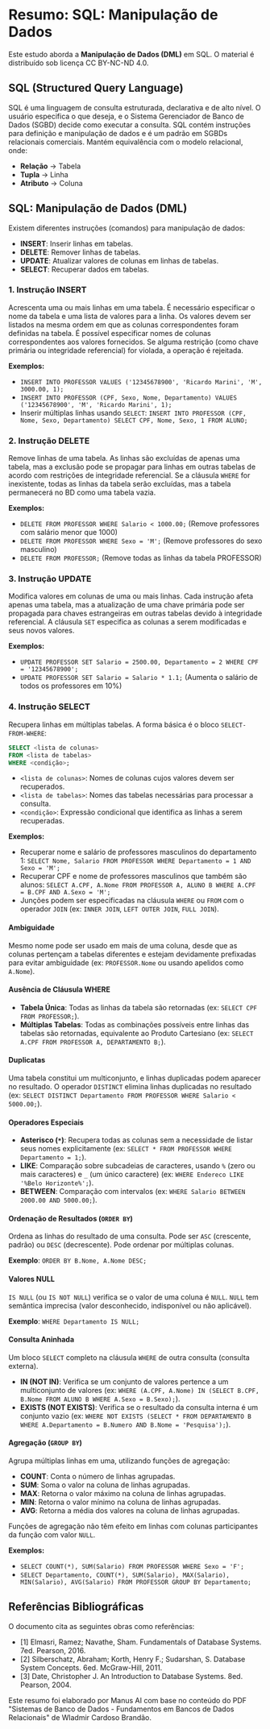 # Resumo: SQL: Manipulação de Dados

Este estudo aborda a **Manipulação de Dados (DML)** em SQL. O material é distribuído sob licença CC BY-NC-ND 4.0.

## SQL (Structured Query Language)

SQL é uma linguagem de consulta estruturada, declarativa e de alto nível. O usuário especifica o que deseja, e o Sistema Gerenciador de Banco de Dados (SGBD) decide como executar a consulta. SQL contém instruções para definição e manipulação de dados e é um padrão em SGBDs relacionais comerciais. Mantém equivalência com o modelo relacional, onde:

*   **Relação** → Tabela
*   **Tupla** → Linha
*   **Atributo** → Coluna

## SQL: Manipulação de Dados (DML)

Existem diferentes instruções (comandos) para manipulação de dados:

*   **INSERT**: Inserir linhas em tabelas.
*   **DELETE**: Remover linhas de tabelas.
*   **UPDATE**: Atualizar valores de colunas em linhas de tabelas.
*   **SELECT**: Recuperar dados em tabelas.

### 1. Instrução INSERT

Acrescenta uma ou mais linhas em uma tabela. É necessário especificar o nome da tabela e uma lista de valores para a linha. Os valores devem ser listados na mesma ordem em que as colunas correspondentes foram definidas na tabela. É possível especificar nomes de colunas correspondentes aos valores fornecidos. Se alguma restrição (como chave primária ou integridade referencial) for violada, a operação é rejeitada.

**Exemplos:**

*   `INSERT INTO PROFESSOR VALUES ('12345678900', 'Ricardo Marini', 'M', 3000.00, 1);`
*   `INSERT INTO PROFESSOR (CPF, Sexo, Nome, Departamento) VALUES ('12345678900', 'M', 'Ricardo Marini', 1);`
*   Inserir múltiplas linhas usando `SELECT`: `INSERT INTO PROFESSOR (CPF, Nome, Sexo, Departamento) SELECT CPF, Nome, Sexo, 1 FROM ALUNO;`

### 2. Instrução DELETE

Remove linhas de uma tabela. As linhas são excluídas de apenas uma tabela, mas a exclusão pode se propagar para linhas em outras tabelas de acordo com restrições de integridade referencial. Se a cláusula `WHERE` for inexistente, todas as linhas da tabela serão excluídas, mas a tabela permanecerá no BD como uma tabela vazia.

**Exemplos:**

*   `DELETE FROM PROFESSOR WHERE Salario < 1000.00;` (Remove professores com salário menor que 1000)
*   `DELETE FROM PROFESSOR WHERE Sexo = 'M';` (Remove professores do sexo masculino)
*   `DELETE FROM PROFESSOR;` (Remove todas as linhas da tabela PROFESSOR)

### 3. Instrução UPDATE

Modifica valores em colunas de uma ou mais linhas. Cada instrução afeta apenas uma tabela, mas a atualização de uma chave primária pode ser propagada para chaves estrangeiras em outras tabelas devido à integridade referencial. A cláusula `SET` especifica as colunas a serem modificadas e seus novos valores.

**Exemplos:**

*   `UPDATE PROFESSOR SET Salario = 2500.00, Departamento = 2 WHERE CPF = '12345678900';`
*   `UPDATE PROFESSOR SET Salario = Salario * 1.1;` (Aumenta o salário de todos os professores em 10%)

### 4. Instrução SELECT

Recupera linhas em múltiplas tabelas. A forma básica é o bloco `SELECT-FROM-WHERE`:

```sql
SELECT <lista de colunas>
FROM <lista de tabelas>
WHERE <condição>;
```

*   `<lista de colunas>`: Nomes de colunas cujos valores devem ser recuperados.
*   `<lista de tabelas>`: Nomes das tabelas necessárias para processar a consulta.
*   `<condição>`: Expressão condicional que identifica as linhas a serem recuperadas.

**Exemplos:**

*   Recuperar nome e salário de professores masculinos do departamento 1: `SELECT Nome, Salario FROM PROFESSOR WHERE Departamento = 1 AND Sexo = 'M';`
*   Recuperar CPF e nome de professores masculinos que também são alunos: `SELECT A.CPF, A.Nome FROM PROFESSOR A, ALUNO B WHERE A.CPF = B.CPF AND A.Sexo = 'M';`
*   Junções podem ser especificadas na cláusula `WHERE` ou `FROM` com o operador `JOIN` (ex: `INNER JOIN`, `LEFT OUTER JOIN`, `FULL JOIN`).

#### Ambiguidade

Mesmo nome pode ser usado em mais de uma coluna, desde que as colunas pertençam a tabelas diferentes e estejam devidamente prefixadas para evitar ambiguidade (ex: `PROFESSOR.Nome` ou usando apelidos como `A.Nome`).

#### Ausência de Cláusula WHERE

*   **Tabela Única**: Todas as linhas da tabela são retornadas (ex: `SELECT CPF FROM PROFESSOR;`).
*   **Múltiplas Tabelas**: Todas as combinações possíveis entre linhas das tabelas são retornadas, equivalente ao Produto Cartesiano (ex: `SELECT A.CPF FROM PROFESSOR A, DEPARTAMENTO B;`).

#### Duplicatas

Uma tabela constitui um multiconjunto, e linhas duplicadas podem aparecer no resultado. O operador `DISTINCT` elimina linhas duplicadas no resultado (ex: `SELECT DISTINCT Departamento FROM PROFESSOR WHERE Salario < 5000.00;`).

#### Operadores Especiais

*   **Asterisco (`*`)**: Recupera todas as colunas sem a necessidade de listar seus nomes explicitamente (ex: `SELECT * FROM PROFESSOR WHERE Departamento = 1;`).
*   **LIKE**: Comparação sobre subcadeias de caracteres, usando `%` (zero ou mais caracteres) e `_` (um único caractere) (ex: `WHERE Endereco LIKE '%Belo Horizonte%';`).
*   **BETWEEN**: Comparação com intervalos (ex: `WHERE Salario BETWEEN 2000.00 AND 5000.00;`).

#### Ordenação de Resultados (`ORDER BY`)

Ordena as linhas do resultado de uma consulta. Pode ser `ASC` (crescente, padrão) ou `DESC` (decrescente). Pode ordenar por múltiplas colunas.

**Exemplo**: `ORDER BY B.Nome, A.Nome DESC;`

#### Valores NULL

`IS NULL` (ou `IS NOT NULL`) verifica se o valor de uma coluna é `NULL`. `NULL` tem semântica imprecisa (valor desconhecido, indisponível ou não aplicável).

**Exemplo**: `WHERE Departamento IS NULL;`

#### Consulta Aninhada

Um bloco `SELECT` completo na cláusula `WHERE` de outra consulta (consulta externa).

*   **IN (NOT IN)**: Verifica se um conjunto de valores pertence a um multiconjunto de valores (ex: `WHERE (A.CPF, A.Nome) IN (SELECT B.CPF, B.Nome FROM ALUNO B WHERE A.Sexo = B.Sexo);`).
*   **EXISTS (NOT EXISTS)**: Verifica se o resultado da consulta interna é um conjunto vazio (ex: `WHERE NOT EXISTS (SELECT * FROM DEPARTAMENTO B WHERE A.Departamento = B.Numero AND B.Nome = 'Pesquisa');`).

#### Agregação (`GROUP BY`)

Agrupa múltiplas linhas em uma, utilizando funções de agregação:

*   **COUNT**: Conta o número de linhas agrupadas.
*   **SUM**: Soma o valor na coluna de linhas agrupadas.
*   **MAX**: Retorna o valor máximo na coluna de linhas agrupadas.
*   **MIN**: Retorna o valor mínimo na coluna de linhas agrupadas.
*   **AVG**: Retorna a média dos valores na coluna de linhas agrupadas.

Funções de agregação não têm efeito em linhas com colunas participantes da função com valor `NULL`.

**Exemplos:**

*   `SELECT COUNT(*), SUM(Salario) FROM PROFESSOR WHERE Sexo = 'F';`
*   `SELECT Departamento, COUNT(*), SUM(Salario), MAX(Salario), MIN(Salario), AVG(Salario) FROM PROFESSOR GROUP BY Departamento;`

## Referências Bibliográficas

O documento cita as seguintes obras como referências:

*   [1] Elmasri, Ramez; Navathe, Sham. Fundamentals of Database Systems. 7ed. Pearson, 2016.
*   [2] Silberschatz, Abraham; Korth, Henry F.; Sudarshan, S. Database System Concepts. 6ed. McGraw-Hill, 2011.
*   [3] Date, Christopher J. An Introduction to Database Systems. 8ed. Pearson, 2004.

Este resumo foi elaborado por Manus AI com base no conteúdo do PDF "Sistemas de Banco de Dados - Fundamentos em Bancos de Dados Relacionais" de Wladmir Cardoso Brandão.


